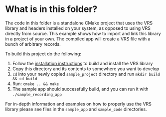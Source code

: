 # What is in this folder?

The code in this folder is a standalone CMake project that uses the VRS library
and headers installed on your system, as opposed to using VRS directly from
source. This example shows how to import and link this library in a project of
your own. The compiled app will create a VRS file with a bunch of arbitrary
records.

To build this project do the following:

1. Follow the
   [installation instructions](https://github.com/facebookresearch/vrs/blob/main/README.md#instructions-macos-and-ubuntu-and-container)
   to build and install the VRS library
2. Copy this directory and its contents to somewhere you want to develop
3. `cd` into your newly copied `sample_project` directory and run
   `mkdir build && cd build`
4. Run: `cmake .. && make`
5. The sample app should successfully build, and you can run it with
   `./sample_recording_app`

For in-depth information and examples on how to properly use the VRS library
please see files in the `sample_app` and `sample_code` directories.
